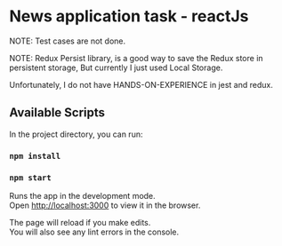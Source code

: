# News application task - reactJs

NOTE: Test cases are not done.

NOTE: Redux Persist library, is a good way to save the Redux store in persistent storage, But currently I just used Local Storage.

Unfortunately, I do not have HANDS-ON-EXPERIENCE in jest and redux.


## Available Scripts

In the project directory, you can run:
### `npm install`
### `npm start`

Runs the app in the development mode.\
Open [http://localhost:3000](http://localhost:3000) to view it in the browser.

The page will reload if you make edits.\
You will also see any lint errors in the console.

